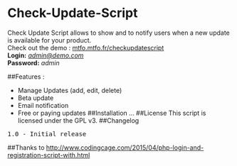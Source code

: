 # Check-Update-Script
Check Update Script allows to show and to notify users when a new update is available for your product.
<br>
Check out the demo : <a href="http://mtfo.mtfo.fr/checkupdatescript">mtfo.mtfo.fr/checkupdatescript</a><br>
**Login:** <em>admin@demo.com</em><br>
**Password:** <em>admin</em>

##Features :
* Manage Updates (add, edit, delete)
* Beta update
* Email notification
* Free or paying updates
##Installation
...
##License
This script is licensed under the GPL v3.
##Changelog
<pre>1.0 - Initial release</pre>

##Thanks to
http://www.codingcage.com/2015/04/php-login-and-registration-script-with.html
